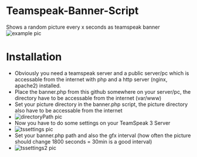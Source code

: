# Teamspeak-Banner-Script
Shows a random picture every x seconds as teamspeak banner
![example pic](http://161.97.73.133/privat/galerie/github/tsbanner/example.png)
# Installation
* Obviously you need a teamspeak server and a public server/pc which is accessable from the internet with php and a http server (nginx, apache2) installed. 
* Place the banner.php from this github somewhere on your server/pc, the directory have to be accessable from the internet (var/www)
* Set your picture directory in the banner.php script, the picture directory also have to be accessable from the internet
* ![directoryPath pic](http://161.97.73.133/privat/galerie/github/tsbanner/pictureDirectory.png)
* Now you have to do some settings on your TeamSpeak 3 Server                                               
* ![tssettings pic](http://161.97.73.133/privat/galerie/github/tsbanner/tssettings.png)
* Set your banner.php path and also the gfx interval (how often the picture should change 1800 seconds = 30min is a good interval)
* ![tssettings2 pic](http://161.97.73.133/privat/galerie/github/tsbanner/tssettings2.png)
